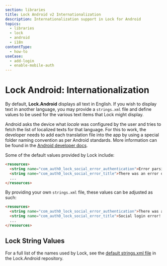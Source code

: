 ```yaml
---
section: libraries
title: Lock Android v2 Internationalization
description: Internationalization support in Lock for Android
topics:
  - libraries
  - lock
  - android
  - i18n
contentType:
  - how-to
useCase:
  - add-login
  - enable-mobile-auth
---
```

# Lock Android: Internationalization

By default, **Lock.Android** displays all text in English. If you wish to display text in another language, you may provide a `strings.xml` file and define values to be used for the various text items that Lock might display.

Android asks the device what _locale_ was configured by the user and tries to fetch the list of localized texts for that language. For this to work, the developer needs to add each translation file into the app by using a special folder naming convention as per Android standards. More information can be found in the [Android developer docs](https://developer.android.com/training/basics/supporting-devices/languages.html).

Some of the default values provided by Lock include:

```html
<resources>
  <string name="com_auth0_lock_social_error_authentication">Error parsing Authentication data</string>
  <string name="com_auth0_lock_social_error_title">There was an error during authentication</string>
  ...
</resources>
```

By providing your own `strings.xml` file, these values can be adjusted as such:

```html
<resources>
  <string name="com_auth0_lock_social_error_authentication">There was an authentication error!</string>
  <string name="com_auth0_lock_social_error_title">Social login error!!</string>
  ...
</resources>
```

## Lock String Values

For a full list of the names used by Lock, see the [default strings.xml file](https://github.com/auth0/Lock.Android/blob/master/lib/src/main/res/values/strings.xml) in the Lock.Android repository.
